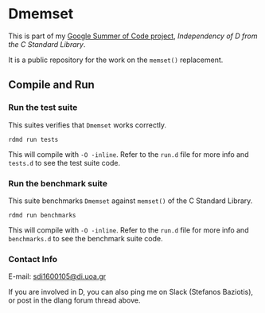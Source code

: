 # Dmemset

This is part of my [Google Summer of Code project](https://summerofcode.withgoogle.com/organizations/6103365956665344/#5475582328963072), _Independency of D from the C Standard Library_.

It is a public repository for the work on the `memset()` replacement.

## Compile and Run
### Run the test suite
This suites verifies that `Dmemset` works correctly.

`rdmd run tests`

This will compile with `-O -inline`. Refer to the `run.d` file for more info and `tests.d` to see the test suite code.

### Run the benchmark suite
This suite benchmarks `Dmemset` against `memset()` of the C Standard Library.

`rdmd run benchmarks`

This will compile with `-O -inline`. Refer to the `run.d` file for more info and `benchmarks.d` to see the benchmark suite code.

### Contact Info

E-mail: sdi1600105@di.uoa.gr

If you are involved in D, you can also ping me on Slack (Stefanos Baziotis), or post in the dlang forum thread above.
